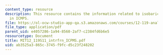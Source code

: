 ```yaml
---
content_type: resource
description: This resource contains the information related to isobaric interferences
  in ICMPS.
file: https://ol-ocw-studio-app-qa.s3.amazonaws.com/courses/12-119-analytical-techniques-for-studying-environmental-and-geologic-samples-spring-2011/ab3525a3865c3745f9fcd5c23f248202_MIT12_119S11_intrfrn_ICPMS.pdf
file_type: application/pdf
parent_uid: e4057286-1a94-8560-2af7-c2384fd6b6e5
resourcetype: Document
title: MIT12_119S11_intrfrn_ICPMS.pdf
uid: ab3525a3-865c-3745-f9fc-d5c23f248202
---
```

